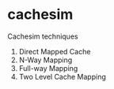 # cachesim
Cachesim techniques
1. Direct Mapped Cache
2. N-Way Mapping
3. Full-way Mapping
4. Two Level Cache Mapping
